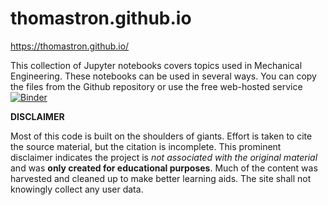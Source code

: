 # thomastron.github.io

https://thomastron.github.io/

This collection of Jupyter notebooks covers topics used in Mechanical Engineering. These notebooks can be used in several ways. You can copy the files from the Github repository or use the free web-hosted service [![Binder](https://mybinder.org/badge_logo.svg)](https://mybinder.org/v2/gh/thomastron/thomastron.github.io/HEAD)

**DISCLAIMER**

Most of this code is built on the shoulders of giants. Effort is taken to cite the source material, but the citation is incomplete. This prominent disclaimer indicates the project is *not associated with the original material* and was **only created for educational purposes**. Much of the content was harvested and cleaned up to make better learning aids. The site shall not knowingly collect any user data. 
